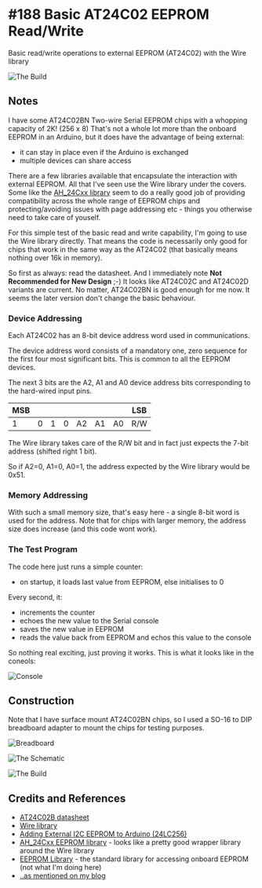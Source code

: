 # #188 Basic AT24C02 EEPROM Read/Write

Basic read/write operations to external EEPROM (AT24C02) with the Wire library

![The Build](./assets/BasicReadWrite_build.jpg?raw=true)

## Notes

I have some AT24C02BN Two-wire Serial EEPROM chips with a whopping capacity of 2K! (256 x 8)
That's not a whole lot more than the onboard EEPROM in an Arduino, but it does have the advantage of being external:
* it can stay in place even if the Arduino is exchanged
* multiple devices can share access

There are a few libraries available that encapsulate the interaction with external EEPROM.
All that I've seen use the Wire library under the covers.
Some like the [AH_24Cxx library](http://arduino.alhin.de/index.php?n=61) seem to do a really good job
of providing compatibility across the whole range of EEPROM chips and protecting/avoiding
issues with page addressing etc - things you otherwise need to take care of youself.

For this simple test of the basic read and write capability, I'm going to use the Wire library directly.
That means the code is necessarily only good for chips that work in the same way as the AT24C02
(that basically means nothing over 16k in memory).

So first as always: read the datasheet. And I immediately note **Not Recommended for New Design** ;-)
It looks like AT24C02C and AT24C02D variants are current. No matter, AT24C02BN is good enough for me now.
It seems the later version don't change the basic behaviour.

### Device Addressing

Each AT24C02 has an 8-bit device address word used in communications.

The device address word consists of a mandatory one, zero sequence for the first four most significant bits.
This is common to all the EEPROM devices.

The next 3 bits are the A2, A1 and A0 device address bits corresponding to the hard-wired input pins.

|MSB|   |   |   |    |    |    | LSB |
|---|---|---|---|----|----|----|-----|
| 1 | 0 | 1 | 0 | A2 | A1 | A0 | R/W |

The Wire library takes care of the R/W bit and in fact just expects the 7-bit address (shifted right 1 bit).

So if A2=0, A1=0, A0=1, the address expected by the Wire library would be 0x51.

### Memory Addressing

With such a small memory size, that's easy here - a single 8-bit word is used for the address.
Note that for chips with larger memory, the address size does increase (and this code wont work).

### The Test Program

The code here just runs a simple counter:
* on startup, it loads last value from EEPROM, else initialises to 0

Every second, it:
* increments the counter
* echoes the new value to the Serial console
* saves the new value in EEPROM
* reads the value back from EEPROM and echos this value to the console

So nothing real exciting, just proving it works. This is what it looks like in the coneols:

![Console](./assets/BasicReadWrite_console.png?raw=true)

## Construction

Note that I have surface mount AT24C02BN chips, so I used a SO-16 to DIP breadboard adapter to mount the chips for testing purposes.

![Breadboard](./assets/BasicReadWrite_bb.jpg?raw=true)

![The Schematic](./assets/BasicReadWrite_schematic.jpg?raw=true)

![The Build](./assets/BasicReadWrite_build.jpg?raw=true)

## Credits and References

* [AT24C02B datasheet](http://www.atmel.com/Images/doc5126.pdf)
* [Wire library](https://www.arduino.cc/en/Reference/Wire)
* [Adding External I2C EEPROM to Arduino (24LC256)](http://www.hobbytronics.co.uk/arduino-external-eeprom)
* [AH_24Cxx EEPROM library](http://arduino.alhin.de/index.php?n=61) - looks like a pretty good wrapper library around the Wire library
* [EEPROM Library](https://www.arduino.cc/en/Reference/EEPROM) - the standard library for accessing onboard EEPROM (not what I'm doing here)
* [..as mentioned on my blog](https://blog.tardate.com/2016/02/littlearduinoprojects188-readwrite.html)

